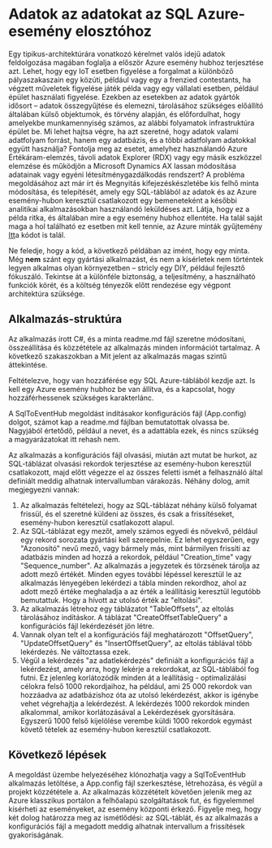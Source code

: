 <properties
   pageTitle="Adatok adatok SQL Azure-esemény hubra |} Microsoft Azure"
   description="Az esemény hubok áttekintése SQL minta importálása"
   services="event-hubs"
   documentationCenter="na"
   authors="spyrossak"
   manager="timlt"
   editor=""/>

<tags 
   ms.service="event-hubs"
   ms.devlang="na"
   ms.topic="article"
   ms.tgt_pltfrm="na"
   ms.workload="na"
   ms.date="08/25/2016"
   ms.author="spyros;sethm" />

# <a name="pulling-data-from-sql-into-an-azure-event-hub"></a>Adatok az adatokat az SQL Azure-esemény elosztóhoz

Egy tipikus-architektúrára vonatkozó kérelmet valós idejű adatok feldolgozása magában foglalja a először Azure esemény hubhoz terjesztése azt. Lehet, hogy egy IoT esetben figyelése a forgalmat a különböző pályaszakaszain egy közúti, például vagy egy a frenzied contestants, ha végzett műveletek figyelése játék példa vagy egy vállalati esetben, például épület használati figyelése. Ezekben az esetekben az adatok gyártók idősort – adatok összegyűjtése és elemezni, tárolásához szükséges előállító általában külső objektumok, és törvény alapján, és előfordulhat, hogy amelyekbe munkamennyiség számos, az alábbi folyamatok infrastruktúra épület be. Mi lehet hajtsa végre, ha azt szeretné, hogy adatok valami adatfolyam forrást, hanem egy adatbázis, és a többi adatfolyam adatokkal együtt használja? Fontolja meg az esetet, amelyhez használandó Azure Értékáram-elemzés, távoli adatok Explorer (RDX) vagy egy másik eszközzel elemzése és működjön a Microsoft Dynamics AX lassan módosítása adatainak vagy egyéni létesítménygazdálkodás rendszert? A probléma megoldásához azt már írt és Megnyitás kifejezéskészletébe kis felhő minta módosítása, és telepítését, amely egy SQL-táblából az adatok és az Azure esemény-hubon keresztül csatlakozott egy bemeneteként a későbbi analitikai alkalmazásokban használandó leküldéses azt. Látja, hogy ez a példa ritka, és általában mire a egy esemény hubhoz ellentéte. Ha talál saját maga a hol található ez esetben mit kell tennie, az Azure minták gyűjtemény [Itt](https://azure.microsoft.com/documentation/samples/event-hubs-dotnet-import-from-sql/)a kódot is talál.  

Ne feledje, hogy a kód, a következő példában az imént, hogy egy minta. Még **nem** szánt egy gyártási alkalmazást, és nem a kísérletek nem történtek legyen alkalmas olyan környezetben – stricly egy DIY, például fejlesztő fókuszáló. Tekintse át a különféle biztonság, a teljesítmény, a használható funkciók körét, és a költség tényezők előtt rendezése egy végpont architektúra szüksége.

## <a name="application-structure"></a>Alkalmazás-struktúra

Az alkalmazás írott C#, és a minta readme.md fájl szeretne módosítani, összeállítása és közzététele az alkalmazás minden információt tartalmaz. A következő szakaszokban a Mit jelent az alkalmazás magas szintű áttekintése.

Feltételezve, hogy van hozzáférése egy SQL Azure-táblából kezdje azt. Is kell egy Azure esemény hubhoz be van állítva, és a kapcsolat, hogy hozzáférhessenek szükséges karakterlánc.

A SqlToEventHub megoldást indításakor konfigurációs fájl (App.config) dolgot, számot kap a readme.md fájlban bemutatottak olvassa be. Nagyjából értetődő, például a nevet, és a adattábla ezek, és nincs szükség a magyarázatokat itt rehash nem. 

Az alkalmazás a konfigurációs fájl olvasási, miután azt mutat be hurkot, az SQL-táblázat olvasási rekordok terjesztése az esemény-hubon keresztül csatlakozott, majd előtt végezze el az összes feletti ismét a felhasználó által definiált meddig alhatnak intervallumban várakozás. Néhány dolog, amit megjegyezni vannak:

1. Az alkalmazás feltételezi, hogy az SQL-táblázat néhány külső folyamat frissül, és el szeretné küldeni az összes, és csak a frissítéseket, esemény-hubon keresztül csatlakozott alapul.
2. Az SQL-táblázat egy mezőt, amely számos egyedi és növekvő, például egy rekord sorozata gyártási kell szerepelnie. Ez lehet egyszerűen, egy "Azonosító" nevű mező, vagy bármely más, mint bármilyen frissíti az adatbázis minden ad hozzá a rekordok, például "Creation_time" vagy "Sequence_number". Az alkalmazás a jegyzetek és törzsének tárolja az adott mező értékét. Minden egyes további lépéssel keresztül le az alkalmazás lényegében lekérdezi a tábla minden rekordhoz, ahol az adott mező értéke meghaladja a az érték a leállításig keresztül legutóbb bemutattuk. Hogy a hívott az utolsó érték az "eltolási".
3. Az alkalmazás létrehoz egy táblázatot "TableOffsets", az eltolás tárolásához indításkor. A táblázat "CreateOffsetTableQuery" a konfigurációs fájl lekérdezését jön létre. 
4. Vannak olyan telt el a konfigurációs fájl meghatározott "OffsetQuery", "UpdateOffsetQuery" és "InsertOffsetQuery", az eltolás táblával több lekérdezés. Ne változtassa ezek.
5. Végül a lekérdezés "az adatlekérdezés" definiált a konfigurációs fájl a lekérdezést, amely arra, hogy lekérje a rekordokat, az SQL-táblából fog futni. Ez jelenleg korlátozódik minden át a leállításig - optimalizálási célokra felső 1000 rekordjaihoz, ha például, ami 25 000 rekordok van hozzáadva az adatbázishoz óta az utolsó lekérdezést, akkor is igénybe vehet végrehajtja a lekérdezést. A lekérdezés 1000 rekordok minden alkalommal, amikor korlátozásával a Lekérdezések gyorsítására. Egyszerű 1000 felső kijelölése verembe küldi 1000 rekordok egymást követő tételek az esemény-hubon keresztül csatlakozott.    

## <a name="next-steps"></a>Következő lépések

A megoldást üzembe helyezéséhez klónozhatja vagy a SqlToEventHub alkalmazás letöltése, a App.config fájl szerkesztése, létrehozása, és végül a projekt közzététele a. Az alkalmazás közzétételt követően jelenik meg az Azure klasszikus portálon a felhőalapú szolgáltatások fut, és figyelemmel kísérheti az eseményeket, az esemény központi érkező. Figyelje meg, hogy két dolog határozza meg az ismétlődési: az SQL-táblát, és az alkalmazás a konfigurációs fájl a megadott meddig alhatnak intervallum a frissítések gyakoriságának.